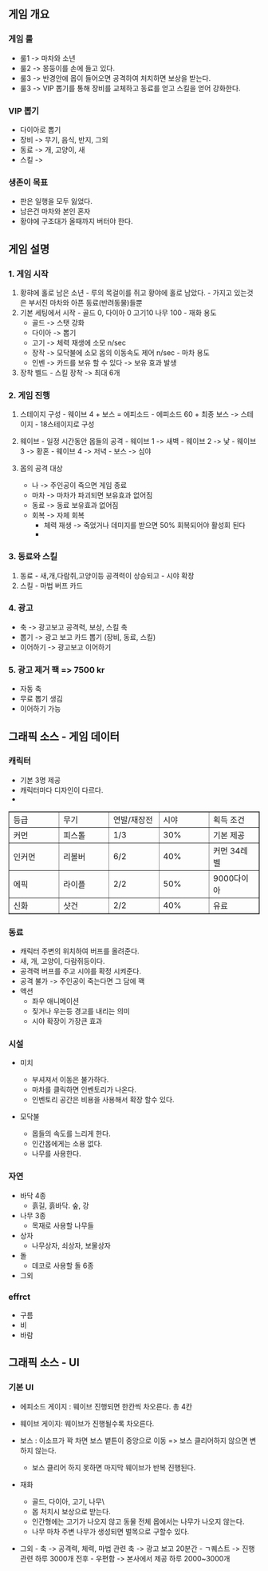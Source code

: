 ## 게임 개요
### 게임 룰
  - 룰1 -> 마차와 소년
  - 룰2 -> 몽둥이를 손에 들고 있다. 
  - 룰3 -> 반경안에 몹이 들어오면 공격하여 처치하면 보상을 받는다.
  - 룰3 -> VIP 뽑기를 통해 장비를 교체하고 동료를 얻고 스킬을 얻어 강화한다.

### VIP 뽑기
  - 다이아로 뽑기
  - 장비 -> 무기, 음식, 반지, 그외
  - 동료 -> 개, 고양이, 새 
  - 스킬 ->  
 
### 생존이 목표
  - 판은 일행을 모두 잃었다.  
  - 남은건 마차와 본인 혼자 
  - 황야에 구조대가 올때까지 버터야 한다. 

## 게임 설명

### 1. 게임 시작
  1) 황햐에 홀로 남은 소년 
    - 루의 목걸이를 쥐고 황야에 홀로 남았다. 
    - 가지고 있는것은 부서진 마차와 아픈 동료(반려동물)들뿐
  2) 기본 세팅에서 시작
    - 골드 0, 다이아 0 고기10 나무 100
    - 재화 용도
      - 골드 -> 스탯 강화
      - 다이아 -> 뽑기
      - 고기 -> 체력 재생에 소모 n/sec
      - 장작 -> 모닥불에 소모 몹의 이동속도 제어 n/sec 
    - 마차 용도
      - 인벤 -> 카드를 보유 할 수 있다 -> 보유 효과 발생
  3) 장착 벨드
    - 스킬 장착 -> 최대 6개

### 2. 게임 진행 
  1) 스테이지 구성
    - 웨이브 4 + 보스 = 에피소드
    - 에피소드 60 + 최종 보스 -> 스테이지
    - 18스테이지로 구성  
  
  2) 웨이브
    - 일정 시간동안 몹들의 공격
    - 웨이브 1 -> 새벽
    - 웨이브 2 -> 낯
    - 웨이브 3 -> 황혼
    - 웨이브 4 -> 저녁
    - 보스 -> 심야 
 
 3) 몹의 공격 대상 
    - 나 -> 주인공이 죽으면 게임 종료
    - 마차 -> 마차가 파괴되면 보유효과 없어짐
    - 동료 -> 동료 보유효과 없어짐
    - 회복 -> 자체 회복
      - 체력 재생 -> 죽었거나 데미지를 받으면 50% 회복되어야 활성회 된다
      -  
### 3. 동료와 스킬
  1) 동료
    - 새,개,다람쥐,고양이등 공격력이 상승되고 
    - 시야 확장 
  2) 스킬
    - 마법 버프 카드 
   
### 4. 광고
  - 축 -> 광고보고 공격력, 보상, 스킬 축
  - 뽑기 -> 광고 보고 카드 뽑기 (장비, 동료, 스킬)
  - 이어하기 -> 광고보고 이어하기

### 5. 광고 제거 팩 => 7500 kr
  - 자동 축
  - 무료 뽑기 생김
  - 이어하기 가능 
 
## 그래픽 소스 - 게임 데이터
### 캐릭터
  - 기본 3명 제공 
  - 캐릭터마다 디자인이 다르다. 
  - 
<table border=1>
<tr> 
  <td width =20%>등급</td>
  <td width =20%>무기</td>
  <td width =20%>연발/재장전</td>
  <td width =20%>시야</td>
  <td width =20%>획득 조건</td>
</tr>  
<tr> 
  <td width =20%>커먼</td>
  <td width =20%>피스톨</td>
  <td width =20%>1/3</td>
  <td width =20%>30%</td>
  <td width =20%>기본 제공</td>
</tr> 
<tr> 
  <td width =20%>인커먼</td>
  <td width =20%>리볼버</td>
  <td width =20%>6/2</td>
  <td width =20%>40%</td>
  <td width =20%>커먼 34레벨</td>
</tr>
  <tr> 
  <td width =20%>에픽</td>
  <td width =20%>라이플</td>
  <td width =20%>2/2</td>
  <td width =20%>50%</td>
  <td width =20%>9000다이아</td>
</tr>
  <tr> 
  <td width =20%>신화</td>
  <td width =20%>샷건</td>
  <td width =20%>2/2</td>
  <td width =20%>40%</td>
  <td width =20%>유료</td>
</tr>
</table>

### 동료
  - 캐릭터 주변의 위치하여 버프를 올려준다. 
  - 새, 개, 고양이, 다람쥐등이다. 
  - 공격력 버프를 주고 시야를 확정 시켜준다. 
  - 공격 불가 -> 주인공이 죽는다면 그 담에 꽥
  - 액션
    - 좌우 애니메이션 
    - 짖거나 우는등 경고를 내리는 의미
    - 시야 확장이 가장큰 효과  

### 시설
  - 미치
    - 부셔져서 이동은 불가하다. 
    - 마차를 클릭하면 인벤토리가 나온다. 
    - 인벤토리 공간은 비용을 사용해서 확장 할수 있다.
     
  - 모닥불
    - 몹들의 속도를 느리게 한다. 
    - 인간몹에게는 소용 없다. 
    - 나무를 사용한다.  

### 자연
  - 바닥 4종
    - 흙길, 흙바닥. 숲, 강 
  - 나무 3종
    - 목재로 사용할 나무들
  - 상자
    - 나무상자, 쇠상자, 보물상자 
  - 돌
    - 데코로 사용할 돌 6종 
  - 그외

### effrct
  - 구름
  - 비
  - 바람   

## 그래픽 소스 - UI
### 기본 UI
  - 에피소드 게이지 : 웨이브 진행되면 한칸씩 차오른다. 총 4칸
  -  웨이브 게이지: 웨이브가 진행될수록 차오른다.
  - 보스 : 이소프가 꽉 차면 보스 벝튼이 중앙으로 이동 => 보스 클리어하지 않으면 변하지 않는다.
    * 보스 클리어 하지 못하면 마지막 웨이브가 반복 진행된다.

  - 재화 
    - 골드, 다이아, 고기, 나무\
    - 몹 처치시 보상으로 받는다. 
    - 인간형에는 고기가 나오지 않고 동물 전체 몹에서는 나무가 나오지 않는다.
    - 나무 마차 주변 나무가 생성되면 벌목으로 구할수 있다.
   - 그외
    - 축 -> 공격력, 체력, 마법 관련 축 -> 광고 보고 20분간
    - ㄱ퀘스트 -> 진행관련 하루 3000개 전후
    - 우편함 -> 본사에서 제공 하루 2000~3000개 
